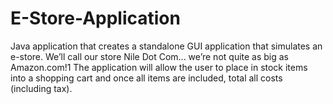 # E-Store-Application
Java application that creates a standalone GUI application that simulates an e-store. We’ll call our store Nile Dot Com... we’re not quite as big as Amazon.com!1 The application will allow the user to place in stock items into a shopping cart and once all items are included, total all costs (including tax).
